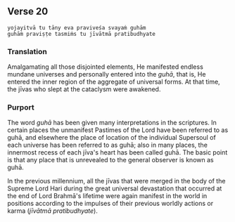 ## Verse 20

    yojayitvā tu tāny eva praviveśa svayaṁ guhām
    guhāṁ praviṣṭe tasmiṁs tu jīvātmā pratibudhyate

### Translation

Amalgamating all those disjointed elements, He manifested endless mundane universes and personally entered into the *guhā*, that is, He entered the inner region of the aggregate of universal forms. At that time, the jīvas who slept at the cataclysm were awakened.

### Purport

The word *guhā* has been given many interpretations in the scriptures. In certain places the unmanifest Pastimes of the Lord have been referred to as guhā, and elsewhere the place of location of the individual Supersoul of each universe has been referred to as guhā; also in many places, the innermost recess of each jīva's heart has been called guhā. The basic point is that any place that is unrevealed to the general observer is known as guhā.

In the previous millennium, all the jīvas that were merged in the body of the Supreme Lord Hari during the great universal devastation that occurred at the end of Lord Brahmā's lifetime were again manifest in the world in positions according to the impulses of their previous worldly actions or karma (*jīvātmā pratibudhyate*).
